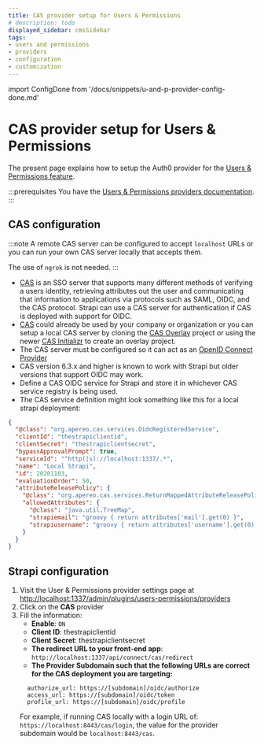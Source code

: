 ```yaml
---
title: CAS provider setup for Users & Permissions
# description: todo
displayed_sidebar: cmsSidebar
tags:
- users and permissions
- providers
- configuration
- customization
---
```


import ConfigDone from '/docs/snippets/u-and-p-provider-config-done.md'

# CAS provider setup for Users & Permissions

The present page explains how to setup the Auth0 provider for the [Users & Permissions feature](/user-docs/features/users-permissions).

:::prerequisites
You have the [Users & Permissions providers documentation](/dev-docs/configurations/users-and-permissions-providers).
:::

## CAS configuration

:::note
A remote CAS server can be configured to accept `localhost` URLs or you can run your own CAS server locally that accepts them.

The use of `ngrok` is not needed.
:::

- [CAS](https://github.com/apereo/cas) is an SSO server that supports many different methods of verifying a users identity,
  retrieving attributes out the user and communicating that information to applications via protocols such as SAML, OIDC, and the CAS protocol. Strapi can use a CAS server for authentication if CAS is deployed with support for OIDC.
- [CAS](https://github.com/apereo/cas) could already be used by your company or organization or you can setup a local CAS server by cloning the [CAS Overlay](https://github.com/apereo/cas-overlay-template) project or using the newer [CAS Initializr](https://github.com/apereo/cas-initializr) to create an overlay project.
- The CAS server must be configured so it can act as an [OpenID Connect Provider](https://apereo.github.io/cas/6.6.x/installation/OIDC-Authentication.html)
- CAS version 6.3.x and higher is known to work with Strapi but older versions that support OIDC may work.
- Define a CAS OIDC service for Strapi and store it in whichever CAS service registry is being used.
- The CAS service definition might look something like this for a local strapi deployment:

```json
{
  "@class": "org.apereo.cas.services.OidcRegisteredService",
  "clientId": "thestrapiclientid",
  "clientSecret": "thestrapiclientsecret",
  "bypassApprovalPrompt": true,
  "serviceId": "^http(|s)://localhost:1337/.*",
  "name": "Local Strapi",
  "id": 20201103,
  "evaluationOrder": 50,
  "attributeReleasePolicy": {
    "@class": "org.apereo.cas.services.ReturnMappedAttributeReleasePolicy",
    "allowedAttributes": {
      "@class": "java.util.TreeMap",
      "strapiemail": "groovy { return attributes['mail'].get(0) }",
      "strapiusername": "groovy { return attributes['username'].get(0) }"
    }
  }
}
```

## Strapi configuration

1. Visit the User & Permissions provider settings page at [http://localhost:1337/admin/plugins/users-permissions/providers](http://localhost:1337/admin/plugins/users-permissions/providers)
2. Click on the **CAS** provider
3. Fill the information:
   - **Enable**: `ON`
   - **Client ID**: thestrapiclientid
   - **Client Secret**: thestrapiclientsecret
   - **The redirect URL to your front-end app**: `http://localhost:1337/api/connect/cas/redirect`
   - **The Provider Subdomain such that the following URLs are correct for the CAS deployment you are targeting:**
   ```
     authorize_url: https://[subdomain]/oidc/authorize
     access_url: https://[subdomain]/oidc/token
     profile_url: https://[subdomain]/oidc/profile
   ```
   For example, if running CAS locally with a login URL of: `https://localhost:8443/cas/login`, the value for the provider subdomain would be `localhost:8443/cas`.

<ConfigDone />
